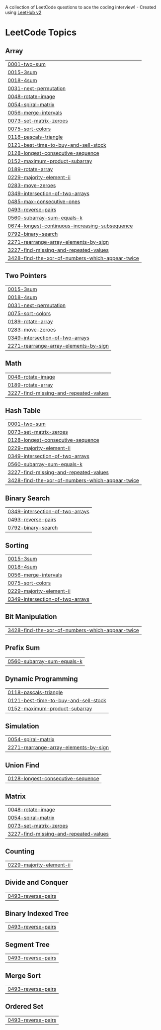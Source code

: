 A collection of LeetCode questions to ace the coding interview! - Created using [LeetHub v2](https://github.com/arunbhardwaj/LeetHub-2.0)
<!---LeetCode Topics Start-->
# LeetCode Topics
## Array
|  |
| ------- |
| [0001-two-sum](https://github.com/jangamvivek/DSA/tree/master/0001-two-sum) |
| [0015-3sum](https://github.com/jangamvivek/DSA/tree/master/0015-3sum) |
| [0018-4sum](https://github.com/jangamvivek/DSA/tree/master/0018-4sum) |
| [0031-next-permutation](https://github.com/jangamvivek/DSA/tree/master/0031-next-permutation) |
| [0048-rotate-image](https://github.com/jangamvivek/DSA/tree/master/0048-rotate-image) |
| [0054-spiral-matrix](https://github.com/jangamvivek/DSA/tree/master/0054-spiral-matrix) |
| [0056-merge-intervals](https://github.com/jangamvivek/DSA/tree/master/0056-merge-intervals) |
| [0073-set-matrix-zeroes](https://github.com/jangamvivek/DSA/tree/master/0073-set-matrix-zeroes) |
| [0075-sort-colors](https://github.com/jangamvivek/DSA/tree/master/0075-sort-colors) |
| [0118-pascals-triangle](https://github.com/jangamvivek/DSA/tree/master/0118-pascals-triangle) |
| [0121-best-time-to-buy-and-sell-stock](https://github.com/jangamvivek/DSA/tree/master/0121-best-time-to-buy-and-sell-stock) |
| [0128-longest-consecutive-sequence](https://github.com/jangamvivek/DSA/tree/master/0128-longest-consecutive-sequence) |
| [0152-maximum-product-subarray](https://github.com/jangamvivek/DSA/tree/master/0152-maximum-product-subarray) |
| [0189-rotate-array](https://github.com/jangamvivek/DSA/tree/master/0189-rotate-array) |
| [0229-majority-element-ii](https://github.com/jangamvivek/DSA/tree/master/0229-majority-element-ii) |
| [0283-move-zeroes](https://github.com/jangamvivek/DSA/tree/master/0283-move-zeroes) |
| [0349-intersection-of-two-arrays](https://github.com/jangamvivek/DSA/tree/master/0349-intersection-of-two-arrays) |
| [0485-max-consecutive-ones](https://github.com/jangamvivek/DSA/tree/master/0485-max-consecutive-ones) |
| [0493-reverse-pairs](https://github.com/jangamvivek/DSA/tree/master/0493-reverse-pairs) |
| [0560-subarray-sum-equals-k](https://github.com/jangamvivek/DSA/tree/master/0560-subarray-sum-equals-k) |
| [0674-longest-continuous-increasing-subsequence](https://github.com/jangamvivek/DSA/tree/master/0674-longest-continuous-increasing-subsequence) |
| [0792-binary-search](https://github.com/jangamvivek/DSA/tree/master/0792-binary-search) |
| [2271-rearrange-array-elements-by-sign](https://github.com/jangamvivek/DSA/tree/master/2271-rearrange-array-elements-by-sign) |
| [3227-find-missing-and-repeated-values](https://github.com/jangamvivek/DSA/tree/master/3227-find-missing-and-repeated-values) |
| [3428-find-the-xor-of-numbers-which-appear-twice](https://github.com/jangamvivek/DSA/tree/master/3428-find-the-xor-of-numbers-which-appear-twice) |
## Two Pointers
|  |
| ------- |
| [0015-3sum](https://github.com/jangamvivek/DSA/tree/master/0015-3sum) |
| [0018-4sum](https://github.com/jangamvivek/DSA/tree/master/0018-4sum) |
| [0031-next-permutation](https://github.com/jangamvivek/DSA/tree/master/0031-next-permutation) |
| [0075-sort-colors](https://github.com/jangamvivek/DSA/tree/master/0075-sort-colors) |
| [0189-rotate-array](https://github.com/jangamvivek/DSA/tree/master/0189-rotate-array) |
| [0283-move-zeroes](https://github.com/jangamvivek/DSA/tree/master/0283-move-zeroes) |
| [0349-intersection-of-two-arrays](https://github.com/jangamvivek/DSA/tree/master/0349-intersection-of-two-arrays) |
| [2271-rearrange-array-elements-by-sign](https://github.com/jangamvivek/DSA/tree/master/2271-rearrange-array-elements-by-sign) |
## Math
|  |
| ------- |
| [0048-rotate-image](https://github.com/jangamvivek/DSA/tree/master/0048-rotate-image) |
| [0189-rotate-array](https://github.com/jangamvivek/DSA/tree/master/0189-rotate-array) |
| [3227-find-missing-and-repeated-values](https://github.com/jangamvivek/DSA/tree/master/3227-find-missing-and-repeated-values) |
## Hash Table
|  |
| ------- |
| [0001-two-sum](https://github.com/jangamvivek/DSA/tree/master/0001-two-sum) |
| [0073-set-matrix-zeroes](https://github.com/jangamvivek/DSA/tree/master/0073-set-matrix-zeroes) |
| [0128-longest-consecutive-sequence](https://github.com/jangamvivek/DSA/tree/master/0128-longest-consecutive-sequence) |
| [0229-majority-element-ii](https://github.com/jangamvivek/DSA/tree/master/0229-majority-element-ii) |
| [0349-intersection-of-two-arrays](https://github.com/jangamvivek/DSA/tree/master/0349-intersection-of-two-arrays) |
| [0560-subarray-sum-equals-k](https://github.com/jangamvivek/DSA/tree/master/0560-subarray-sum-equals-k) |
| [3227-find-missing-and-repeated-values](https://github.com/jangamvivek/DSA/tree/master/3227-find-missing-and-repeated-values) |
| [3428-find-the-xor-of-numbers-which-appear-twice](https://github.com/jangamvivek/DSA/tree/master/3428-find-the-xor-of-numbers-which-appear-twice) |
## Binary Search
|  |
| ------- |
| [0349-intersection-of-two-arrays](https://github.com/jangamvivek/DSA/tree/master/0349-intersection-of-two-arrays) |
| [0493-reverse-pairs](https://github.com/jangamvivek/DSA/tree/master/0493-reverse-pairs) |
| [0792-binary-search](https://github.com/jangamvivek/DSA/tree/master/0792-binary-search) |
## Sorting
|  |
| ------- |
| [0015-3sum](https://github.com/jangamvivek/DSA/tree/master/0015-3sum) |
| [0018-4sum](https://github.com/jangamvivek/DSA/tree/master/0018-4sum) |
| [0056-merge-intervals](https://github.com/jangamvivek/DSA/tree/master/0056-merge-intervals) |
| [0075-sort-colors](https://github.com/jangamvivek/DSA/tree/master/0075-sort-colors) |
| [0229-majority-element-ii](https://github.com/jangamvivek/DSA/tree/master/0229-majority-element-ii) |
| [0349-intersection-of-two-arrays](https://github.com/jangamvivek/DSA/tree/master/0349-intersection-of-two-arrays) |
## Bit Manipulation
|  |
| ------- |
| [3428-find-the-xor-of-numbers-which-appear-twice](https://github.com/jangamvivek/DSA/tree/master/3428-find-the-xor-of-numbers-which-appear-twice) |
## Prefix Sum
|  |
| ------- |
| [0560-subarray-sum-equals-k](https://github.com/jangamvivek/DSA/tree/master/0560-subarray-sum-equals-k) |
## Dynamic Programming
|  |
| ------- |
| [0118-pascals-triangle](https://github.com/jangamvivek/DSA/tree/master/0118-pascals-triangle) |
| [0121-best-time-to-buy-and-sell-stock](https://github.com/jangamvivek/DSA/tree/master/0121-best-time-to-buy-and-sell-stock) |
| [0152-maximum-product-subarray](https://github.com/jangamvivek/DSA/tree/master/0152-maximum-product-subarray) |
## Simulation
|  |
| ------- |
| [0054-spiral-matrix](https://github.com/jangamvivek/DSA/tree/master/0054-spiral-matrix) |
| [2271-rearrange-array-elements-by-sign](https://github.com/jangamvivek/DSA/tree/master/2271-rearrange-array-elements-by-sign) |
## Union Find
|  |
| ------- |
| [0128-longest-consecutive-sequence](https://github.com/jangamvivek/DSA/tree/master/0128-longest-consecutive-sequence) |
## Matrix
|  |
| ------- |
| [0048-rotate-image](https://github.com/jangamvivek/DSA/tree/master/0048-rotate-image) |
| [0054-spiral-matrix](https://github.com/jangamvivek/DSA/tree/master/0054-spiral-matrix) |
| [0073-set-matrix-zeroes](https://github.com/jangamvivek/DSA/tree/master/0073-set-matrix-zeroes) |
| [3227-find-missing-and-repeated-values](https://github.com/jangamvivek/DSA/tree/master/3227-find-missing-and-repeated-values) |
## Counting
|  |
| ------- |
| [0229-majority-element-ii](https://github.com/jangamvivek/DSA/tree/master/0229-majority-element-ii) |
## Divide and Conquer
|  |
| ------- |
| [0493-reverse-pairs](https://github.com/jangamvivek/DSA/tree/master/0493-reverse-pairs) |
## Binary Indexed Tree
|  |
| ------- |
| [0493-reverse-pairs](https://github.com/jangamvivek/DSA/tree/master/0493-reverse-pairs) |
## Segment Tree
|  |
| ------- |
| [0493-reverse-pairs](https://github.com/jangamvivek/DSA/tree/master/0493-reverse-pairs) |
## Merge Sort
|  |
| ------- |
| [0493-reverse-pairs](https://github.com/jangamvivek/DSA/tree/master/0493-reverse-pairs) |
## Ordered Set
|  |
| ------- |
| [0493-reverse-pairs](https://github.com/jangamvivek/DSA/tree/master/0493-reverse-pairs) |
<!---LeetCode Topics End-->